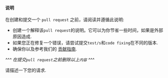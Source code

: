 <!-- Click "Preview" for a more readable version -->

#### 说明

在创建和提交一个 `pull request` 之前，请阅读并遵循此说明:

- 创建一个解释该`pull request`的说明。它可以为你节省一些时间，如果是外部原因造成.
- 如果您正在修复一个错误，请尝试提交`test/s`和`code fixing`在不同的版本.
- 确保你以及参考我们的 [贡献指南](https://github.com/wya-team/android-tpl/blob/master/CONTRIBUTING.md).

*^^^ 在提交`pull request`之前删除以上`内容` ^^^*

请描述一下您的请求.
